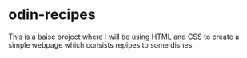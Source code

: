# odin-recipes

This is a baisc project where I will be using HTML and CSS to create a simple webpage which consists repipes to some dishes.
